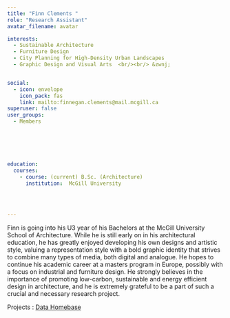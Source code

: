 ```yaml
---
title: "Finn Clements "
role: "Research Assistant"
avatar_filename: avatar

interests:
  - Sustainable Architecture
  - Furniture Design
  - City Planning for High-Density Urban Landscapes
  - Graphic Design and Visual Arts  <br/><br/> &zwnj; 


social:
  - icon: envelope
    icon_pack: fas
    link: mailto:finnegan.clements@mail.mcgill.ca
superuser: false
user_groups:
  - Members






education:
  courses:
    - course: (current) B.Sc. (Architecture)
      institution:  McGill University 
    

  

--- 
```





Finn is going into his U3 year of his Bachelors at the McGill University School of Architecture.  While he is still early on in his architectural education, he has greatly enjoyed developing his own designs and artistic style, valuing a representation style with a bold graphic identity that strives to combine many types of media, both digital and analogue.  He hopes to continue his academic career at a masters program in Europe, possibly with a focus on industrial and furniture design.  He strongly believes in the importance of promoting low-carbon, sustainable and energy efficient design in architecture, and he is extremely grateful to be a part of such a crucial and necessary research project.


Projects  : 
<a href='http://localhost:1313/project/data-homebase/'  >Data Homebase </a>
</br>
